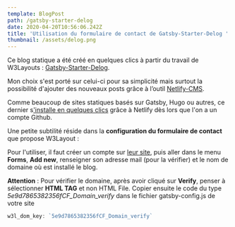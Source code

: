 ```yaml
---
template: BlogPost
path: /gatsby-starter-delog
date: 2020-04-20T10:56:06.242Z
title: 'Utilisation du formulaire de contact de Gatsby-Starter-Delog '
thumbnail: /assets/delog.png
---
```

Ce blog statique a été créé en quelques clics à partir du travail de W3Layouts : [Gatsby-Starter-Delog](https://github.com/W3Layouts/gatsby-starter-delog).

Mon choix s'est porté sur celui-ci pour sa simplicité mais surtout la possibilité d'ajouter des nouveaux posts grâce à l’outil [Netlify-CMS](https://www.netlifycms.org/).

Comme beaucoup de sites statiques basés sur Gatsby, Hugo ou autres, ce dernier s['installe en quelques clics](https://app.netlify.com/start/deploy?repository=https://github.com/gatsbyjs/gatsby-starter-blog) grâce à Netlify dès lors que l'on a un compte Github.

Une petite subtilité réside dans la **configuration du formulaire de contact** que propose W3Layout :

Pour l'utiliser, il faut créer un compte sur [leur site](https://my.w3layouts.com/Forms/), puis aller dans le menu **Forms**, **Add new**, renseigner son adresse mail (pour la vérifier) et le nom de domaine où est installé le blog.

**Attention** : Pour vérifier le domaine, après avoir cliqué sur **Verify**, penser à sélectionner **HTML TAG** et non HTML File. Copier ensuite le code du type *5e9d7865382356fCF_Domain_verify* dans le fichier gatsby-config.js de votre site

```javascript
w3l_dom_key: `5e9d7865382356fCF_Domain_verify`
```
